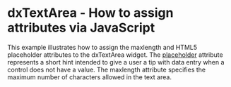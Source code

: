 # dxTextArea - How to assign attributes via JavaScript


<p>This example illustrates how to assign the maxlength and HTML5 placeholder attributes to the dxTextArea widget. The <a href="http://www.w3schools.com/tags/tag_textarea.asp"><u>placeholder</u></a> attribute represents a short hint intended to give a user a tip with data entry when a control does not have a value. The maxlength attribute  specifies the maximum number of characters allowed in the text area.</p>

<br/>


